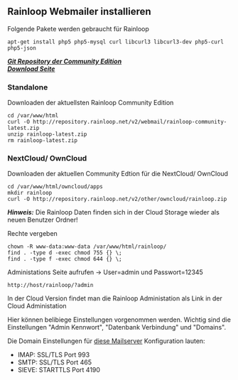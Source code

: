 ## Rainloop Webmailer installieren

Folgende Pakete werden gebraucht für Rainloop

    apt-get install php5 php5-mysql curl libcurl3 libcurl3-dev php5-curl php5-json

  
**_[Git Repository der Community Edition](https://github.com/RainLoop/rainloop-webmail)_**  
**_[Download Seite](http://www.rainloop.net/downloads/)_**
### Standalone
Downloaden der aktuellsten Rainloop Community Edition

    cd /var/www/html
    curl -O http://repository.rainloop.net/v2/webmail/rainloop-community-latest.zip
    unzip rainloop-latest.zip
    rm rainloop-latest.zip


### NextCloud/ OwnCloud
Downloaden der aktuellen Community Edtion für die NextCloud/ OwnCloud

    cd /var/www/html/owncloud/apps
    mkdir rainloop
    curl -O http://repository.rainloop.net/v2/other/owncloud/rainloop.zip

**_Hinweis:_** Die Rainloop Daten finden sich in der Cloud Storage wieder als neuen Benutzer Ordner!


Rechte vergeben

    chown -R www-data:www-data /var/www/html/rainloop/
    find . -type d -exec chmod 755 {} \;
    find . -type f -exec chmod 644 {} \;


Administations Seite aufrufen -> User=admin und Passwort=12345

    http://host/rainloop/?admin

In der Cloud Version findet man die Rainloop Administation als Link in der Cloud Administation

Hier können belibiege Einstellungen vorgenommen werden. Wichtig sind die Einstellungen "Admin Kennwort", "Datenbank Verbindung" und "Domains".

Die Domain Einstellungen für [diese Mailserver](https://github.com/mc8051/anleitungen/tree/master/mailserver/postfix_dovecot) Konfiguration lauten:  
* IMAP: SSL/TLS Port 993  
* SMTP: SSL/TLS Port 465  
* SIEVE: STARTTLS Port 4190  